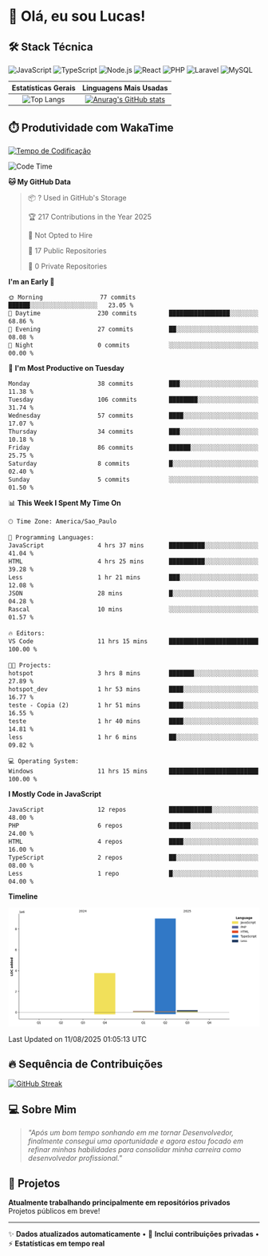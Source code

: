 # 👋 Olá, eu sou Lucas!

## 🛠️ Stack Técnica
![JavaScript](https://img.shields.io/badge/JavaScript-F7DF1E?style=flat&logo=javascript&logoColor=black)
![TypeScript](https://img.shields.io/badge/TypeScript-3178C6?style=flat&logo=typescript&logoColor=white)
![Node.js](https://img.shields.io/badge/Node.js-339933?style=flat&logo=node.js&logoColor=white)
![React](https://img.shields.io/badge/React-61DAFB?style=flat&logo=react&logoColor=black)
![PHP](https://img.shields.io/badge/PHP-777BB4?style=flat&logo=php&logoColor=white)
![Laravel](https://img.shields.io/badge/Laravel-FF2D20?style=flat&logo=laravel&logoColor=white)
![MySQL](https://img.shields.io/badge/MySQL-4479A1?style=flat&logo=mysql&logoColor=white)

| Estatísticas Gerais | Linguagens Mais Usadas |
| :-----------------: | :--------------------: |
| ![Top Langs](https://github-readme-stats-virid-mu-60.vercel.app/api/top-langs/?username=LucasdCandido2&layout=compact&count_private=true&theme=dracula&cont_lang=8) | [![Anurag's GitHub stats](https://github-readme-stats-virid-mu-60.vercel.app/api?username=LucasdCandido2&theme=dracula&count_private=true )](https://github.com/LucasdCandido2/github-readme-stats ) |


## ⏱️ Produtividade com WakaTime
[![Tempo de Codificação](https://wakatime.com/badge/user/64ed18b2-04c6-4329-b87f-8d59c59f5906.svg)](https://wakatime.com/@64ed18b2-04c6-4329-b87f-8d59c59f5906)

<!--START_SECTION:waka-->
![Code Time](http://img.shields.io/badge/Code%20Time-712%20hrs%208%20mins-blue)

**🐱 My GitHub Data** 

> 📦 ? Used in GitHub's Storage 
 > 
> 🏆 217 Contributions in the Year 2025
 > 
> 🚫 Not Opted to Hire
 > 
> 📜 17 Public Repositories 
 > 
> 🔑 0 Private Repositories 
 > 
**I'm an Early 🐤** 

```text
🌞 Morning                77 commits          ██████░░░░░░░░░░░░░░░░░░░   23.05 % 
🌆 Daytime                230 commits         █████████████████░░░░░░░░   68.86 % 
🌃 Evening                27 commits          ██░░░░░░░░░░░░░░░░░░░░░░░   08.08 % 
🌙 Night                  0 commits           ░░░░░░░░░░░░░░░░░░░░░░░░░   00.00 % 
```
📅 **I'm Most Productive on Tuesday** 

```text
Monday                   38 commits          ███░░░░░░░░░░░░░░░░░░░░░░   11.38 % 
Tuesday                  106 commits         ████████░░░░░░░░░░░░░░░░░   31.74 % 
Wednesday                57 commits          ████░░░░░░░░░░░░░░░░░░░░░   17.07 % 
Thursday                 34 commits          ███░░░░░░░░░░░░░░░░░░░░░░   10.18 % 
Friday                   86 commits          ██████░░░░░░░░░░░░░░░░░░░   25.75 % 
Saturday                 8 commits           █░░░░░░░░░░░░░░░░░░░░░░░░   02.40 % 
Sunday                   5 commits           ░░░░░░░░░░░░░░░░░░░░░░░░░   01.50 % 
```


📊 **This Week I Spent My Time On** 

```text
🕑︎ Time Zone: America/Sao_Paulo

💬 Programming Languages: 
JavaScript               4 hrs 37 mins       ██████████░░░░░░░░░░░░░░░   41.04 % 
HTML                     4 hrs 25 mins       ██████████░░░░░░░░░░░░░░░   39.28 % 
Less                     1 hr 21 mins        ███░░░░░░░░░░░░░░░░░░░░░░   12.08 % 
JSON                     28 mins             █░░░░░░░░░░░░░░░░░░░░░░░░   04.28 % 
Rascal                   10 mins             ░░░░░░░░░░░░░░░░░░░░░░░░░   01.57 % 

🔥 Editors: 
VS Code                  11 hrs 15 mins      █████████████████████████   100.00 % 

🐱‍💻 Projects: 
hotspot                  3 hrs 8 mins        ███████░░░░░░░░░░░░░░░░░░   27.89 % 
hotspot_dev              1 hr 53 mins        ████░░░░░░░░░░░░░░░░░░░░░   16.77 % 
teste - Copia (2)        1 hr 51 mins        ████░░░░░░░░░░░░░░░░░░░░░   16.55 % 
teste                    1 hr 40 mins        ████░░░░░░░░░░░░░░░░░░░░░   14.81 % 
less                     1 hr 6 mins         ██░░░░░░░░░░░░░░░░░░░░░░░   09.82 % 

💻 Operating System: 
Windows                  11 hrs 15 mins      █████████████████████████   100.00 % 
```

**I Mostly Code in JavaScript** 

```text
JavaScript               12 repos            ████████████░░░░░░░░░░░░░   48.00 % 
PHP                      6 repos             ██████░░░░░░░░░░░░░░░░░░░   24.00 % 
HTML                     4 repos             ████░░░░░░░░░░░░░░░░░░░░░   16.00 % 
TypeScript               2 repos             ██░░░░░░░░░░░░░░░░░░░░░░░   08.00 % 
Less                     1 repo              █░░░░░░░░░░░░░░░░░░░░░░░░   04.00 % 
```



**Timeline**

![Lines of Code chart](https://raw.githubusercontent.com/LucasdCandido2/LucasdCandido2/main/assets/bar_graph.png)


 Last Updated on 11/08/2025 01:05:13 UTC
<!--END_SECTION:waka-->

## 🔥 Sequência de Contribuições
[![GitHub Streak](https://streak-stats.demolab.com/?user=LucasdCandido2&theme=dracula&hide_border=true&locale=pt_BR&date_format=j%2Fn%5B%2FY%5D)](https://git.io/streak-stats)

## 💻 Sobre Mim
> *"Após um bom tempo sonhando em me tornar Desenvolvedor, finalmente consegui uma oportunidade e agora estou focado em refinar minhas habilidades para consolidar minha carreira como desenvolvedor profissional."*

## 📂 Projetos
**Atualmente trabalhando principalmente em repositórios privados**  
Projetos públicos em breve!

---

✨ **Dados atualizados automaticamente** • 🚀 **Inclui contribuições privadas** • ⚡ **Estatísticas em tempo real**
